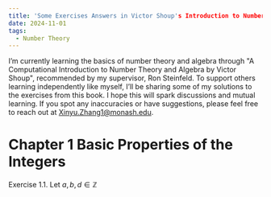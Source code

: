 ```yaml
---
title: 'Some Exercises Answers in Victor Shoup's Introduction to Number Theory and Algebra (2nd Ed)'
date: 2024-11-01
tags:
  - Number Theory
---
```

I’m currently learning the basics of number theory and algebra through "A Computational Introduction to Number Theory and Algebra by Victor Shoup", recommended by my supervisor, Ron Steinfeld. To support others learning independently like myself, I’ll be sharing some of my solutions to the exercises from this book. I hope this will spark discussions and mutual learning. If you spot any inaccuracies or have suggestions, please feel free to reach out at Xinyu.Zhang1@monash.edu.

Chapter 1 Basic Properties of the Integers
===
Exercise 1.1. Let $a, b, d \in \mathbb{Z}$
